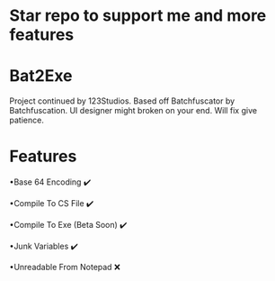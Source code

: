 # Star repo to support me and more features
# Bat2Exe
Project continued by 123Studios. Based off Batchfuscator by Batchfuscation. UI designer might broken on your end. Will fix give patience.

# Features
<p>•Base 64 Encoding ✔️</p>
<p>•Compile To CS File ✔️</p>
<p>•Compile To Exe (Beta Soon) ✔️</p>
<p>•Junk Variables ✔️</p>
<p>•Unreadable From Notepad ❌</p>
